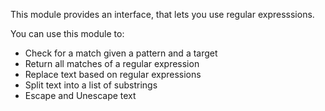 This module provides an interface, that lets you use regular expresssions.

You can use this module to: 
- Check for a match given a pattern and a target 
- Return all matches of a regular expression
- Replace text based on regular expressions
- Split text into a list of substrings
- Escape and Unescape text
